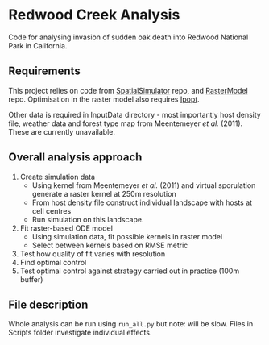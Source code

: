 # Redwood Creek Analysis

Code for analysing invasion of sudden oak death into Redwood National Park in California.

## Requirements
This project relies on code from [SpatialSimulator](https://github.com/ehbussell/SpatialSimulator) repo, and [RasterModel](https://github.com/ehbussell/ODERasterModel) repo. Optimisation in the raster model also requires [Ipopt](https://github.com/coin-or/Ipopt).

Other data is required in InputData directory - most importantly host density file, weather data and forest type map from Meentemeyer *et al.* (2011). These are currently unavailable.

## Overall analysis approach

1. Create simulation data
    * Using kernel from Meentemeyer *et al.* (2011) and virtual sporulation generate a raster kernel at 250m resolution
    * From host density file construct individual landscape with hosts at cell centres
    * Run simulation on this landscape.
1. Fit raster-based ODE model
    * Using simulation data, fit possible kernels in raster model
    * Select between kernels based on RMSE metric
1. Test how quality of fit varies with resolution
1. Find optimal control
1. Test optimal control against strategy carried out in practice (100m buffer)

## File description
Whole analysis can be run using ``run_all.py`` but note: will be slow. Files in Scripts folder investigate individual effects.